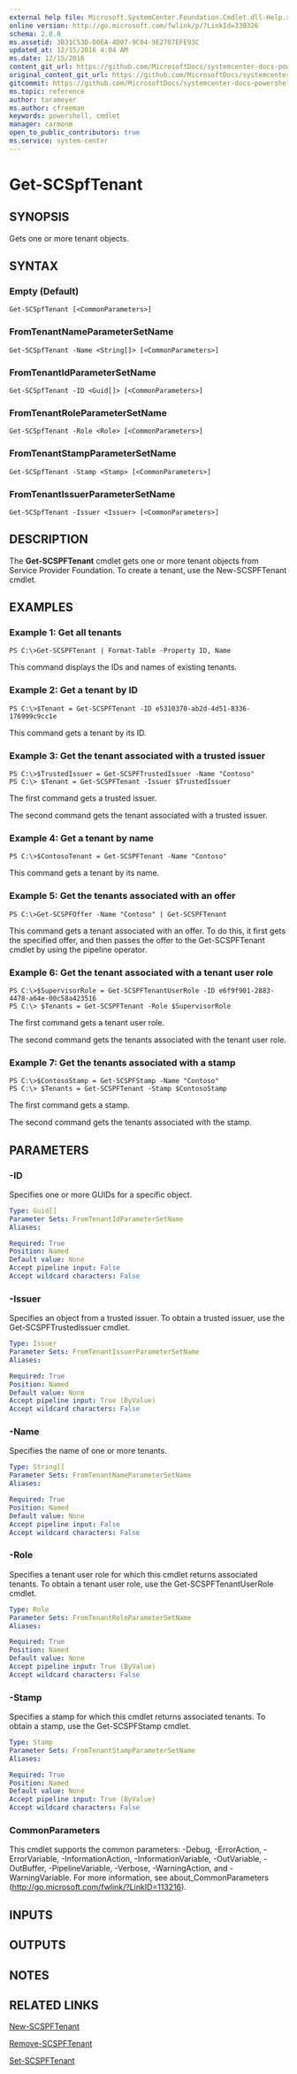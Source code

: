 ```yaml
---
external help file: Microsoft.SystemCenter.Foundation.Cmdlet.dll-Help.xml
online version: http://go.microsoft.com/fwlink/p/?LinkId=330326
schema: 2.0.0
ms.assetid: 3B31C53D-D0EA-4D07-9C04-9E2707EFE93C
updated_at: 12/15/2016 4:04 AM
ms.date: 12/15/2016
content_git_url: https://github.com/MicrosoftDocs/systemcenter-docs-powershell/blob/master/systemcenter-cmdlets/SystemCenter2016/ServiceProviderFoundation/vlatest/Get-SCSPFTenant.md
original_content_git_url: https://github.com/MicrosoftDocs/systemcenter-docs-powershell/blob/master/systemcenter-cmdlets/SystemCenter2016/ServiceProviderFoundation/vlatest/Get-SCSPFTenant.md
gitcommit: https://github.com/MicrosoftDocs/systemcenter-docs-powershell/blob/7df4508c7b907a214e6a8eca76037b06065ef078/systemcenter-cmdlets/SystemCenter2016/ServiceProviderFoundation/vlatest/Get-SCSPFTenant.md
ms.topic: reference
author: tarameyer
ms.author: cfreeman
keywords: powershell, cmdlet
manager: carmonm
open_to_public_contributors: true
ms.service: system-center
---
```


# Get-SCSpfTenant

## SYNOPSIS
Gets one or more tenant objects.

## SYNTAX

### Empty (Default)
```
Get-SCSpfTenant [<CommonParameters>]
```

### FromTenantNameParameterSetName
```
Get-SCSpfTenant -Name <String[]> [<CommonParameters>]
```

### FromTenantIdParameterSetName
```
Get-SCSpfTenant -ID <Guid[]> [<CommonParameters>]
```

### FromTenantRoleParameterSetName
```
Get-SCSpfTenant -Role <Role> [<CommonParameters>]
```

### FromTenantStampParameterSetName
```
Get-SCSpfTenant -Stamp <Stamp> [<CommonParameters>]
```

### FromTenantIssuerParameterSetName
```
Get-SCSpfTenant -Issuer <Issuer> [<CommonParameters>]
```

## DESCRIPTION
The **Get-SCSPFTenant** cmdlet gets one or more tenant objects from Service Provider Foundation.
To create a tenant, use the New-SCSPFTenant cmdlet.

## EXAMPLES

### Example 1: Get all tenants
```
PS C:\>Get-SCSPFTenant | Format-Table -Property ID, Name
```

This command displays the IDs and names of existing tenants.

### Example 2: Get a tenant by ID
```
PS C:\>$Tenant = Get-SCSPFTenant -ID e5310370-ab2d-4d51-8336-176999c9cc1e
```

This command gets a tenant by its ID.

### Example 3: Get the tenant associated with a trusted issuer
```
PS C:\>$TrustedIssuer = Get-SCSPFTrustedIssuer -Name "Contoso"
PS C:\> $Tenant = Get-SCSPFTenant -Issuer $TrustedIssuer
```

The first command gets a trusted issuer.

The second command gets the tenant associated with a trusted issuer.

### Example 4: Get a tenant by name
```
PS C:\>$ContosoTenant = Get-SCSPFTenant -Name "Contoso"
```

This command gets a tenant by its name.

### Example 5: Get the tenants associated with an offer
```
PS C:\>Get-SCSPFOffer -Name "Contoso" | Get-SCSPFTenant
```

This command gets a tenant associated with an offer.
To do this, it first gets the specified offer, and then passes the offer to the Get-SCSPFTenant cmdlet by using the pipeline operator.

### Example 6: Get the tenant associated with a tenant user role
```
PS C:\>$SupervisorRole = Get-SCSPFTenantUserRole -ID e6f9f901-2883-4478-a64e-00c58a423516
PS C:\> $Tenants = Get-SCSPFTenant -Role $SupervisorRole
```

The first command gets a tenant user role.

The second command gets the tenants associated with the tenant user role.

### Example 7: Get the tenants associated with a stamp
```
PS C:\>$ContosoStamp = Get-SCSPFStamp -Name "Contoso"
PS C:\> $Tenants = Get-SCSPFTenant -Stamp $ContosoStamp
```

The first command gets a stamp.

The second command gets the tenants associated with the stamp.

## PARAMETERS

### -ID
Specifies one or more GUIDs for a specific object.

```yaml
Type: Guid[]
Parameter Sets: FromTenantIdParameterSetName
Aliases: 

Required: True
Position: Named
Default value: None
Accept pipeline input: False
Accept wildcard characters: False
```

### -Issuer
Specifies an object from a trusted issuer.
To obtain a trusted issuer, use the Get-SCSPFTrustedIssuer cmdlet.

```yaml
Type: Issuer
Parameter Sets: FromTenantIssuerParameterSetName
Aliases: 

Required: True
Position: Named
Default value: None
Accept pipeline input: True (ByValue)
Accept wildcard characters: False
```

### -Name
Specifies the name of one or more tenants.

```yaml
Type: String[]
Parameter Sets: FromTenantNameParameterSetName
Aliases: 

Required: True
Position: Named
Default value: None
Accept pipeline input: False
Accept wildcard characters: False
```

### -Role
Specifies a tenant user role for which this cmdlet returns associated tenants.
To obtain a tenant user role, use the Get-SCSPFTenantUserRole cmdlet.

```yaml
Type: Role
Parameter Sets: FromTenantRoleParameterSetName
Aliases: 

Required: True
Position: Named
Default value: None
Accept pipeline input: True (ByValue)
Accept wildcard characters: False
```

### -Stamp
Specifies a stamp for which this cmdlet returns associated tenants.
To obtain a stamp, use the Get-SCSPFStamp cmdlet.

```yaml
Type: Stamp
Parameter Sets: FromTenantStampParameterSetName
Aliases: 

Required: True
Position: Named
Default value: None
Accept pipeline input: True (ByValue)
Accept wildcard characters: False
```

### CommonParameters
This cmdlet supports the common parameters: -Debug, -ErrorAction, -ErrorVariable, -InformationAction, -InformationVariable, -OutVariable, -OutBuffer, -PipelineVariable, -Verbose, -WarningAction, and -WarningVariable. For more information, see about_CommonParameters (http://go.microsoft.com/fwlink/?LinkID=113216).

## INPUTS

## OUTPUTS

## NOTES

## RELATED LINKS

[New-SCSPFTenant](xref:SystemCenter2016/ServiceProviderFoundation/vlatest/New-SCSPFTenant.md)

[Remove-SCSPFTenant](xref:SystemCenter2016/ServiceProviderFoundation/vlatest/Remove-SCSPFTenant.md)

[Set-SCSPFTenant](xref:SystemCenter2016/ServiceProviderFoundation/vlatest/Set-SCSPFTenant.md)

